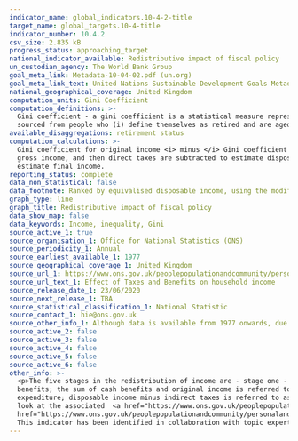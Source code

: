 ```yaml
---
indicator_name: global_indicators.10-4-2-title
target_name: global_targets.10-4-title
indicator_number: 10.4.2
csv_size: 2.835 kB
progress_status: approaching_target
national_indicator_available: Redistributive impact of fiscal policy 
un_custodian_agency: The World Bank Group
goal_meta_link: Metadata-10-04-02.pdf (un.org)
goal_meta_link_text: United Nations Sustainable Development Goals Metadata
national_geographical_coverage: United Kingdom
computation_units: Gini Coefficient
computation_definitions: >-
  Gini coefficient - a gini coefficient is a statistical measure representing income or wealth inequality, where a higher number means higher levels of inequality.  'Retired' refers to anyone living in a retired household. A retired household is one where more than 50% of its income is
  sourced from people who (i) define themselves as retired and are aged over 50, OR (ii) define themselves as “Sick/Injured”, not seeking work and aged at or above the State Pension Age (SPA).
available_disaggregations: retirement status 
computation_calculations: >-
  Gini coefficient for original income <i> minus </i> Gini coefficient for final income. Original income includes all sources of income from employment, private pensions, investments and other non-government sources. The receipt of cash benefits is then added to original income to estimate
  gross income, and then direct taxes are subtracted to estimate disposable income. Indirect taxes (for example, VAT, alcohol duties and so on) are further subtracted to form post-tax income, and finally benefits-in-kind (for example, state education, National Health Service) are added to
  estimate final income.
reporting_status: complete
data_non_statistical: false
data_footnote: Ranked by equivalised disposable income, using the modified-OECD scale.
graph_type: line
graph_title: Redistributive impact of fiscal policy 
data_show_map: false
data_keywords: Income, inequality, Gini 
source_active_1: true
source_organisation_1: Office for National Statistics (ONS)
source_periodicity_1: Annual
source_earliest_available_1: 1977
source_geographical_coverage_1: United Kingdom
source_url_1: https://www.ons.gov.uk/peoplepopulationandcommunity/personalandhouseholdfinances/incomeandwealth/datasets/theeffectsoftaxesandbenefitsonhouseholdincomefinancialyearending2014
source_url_text_1: Effect of Taxes and Benefits on household income
source_release_date_1: 23/06/2020
source_next_release_1: TBA
source_statistical_classification_1: National Statistic
source_contact_1: hie@ons.gov.uk
source_other_info_1: Although data is available from 1977 onwards, due to a change in the methodology adjusting for top earners, we only use data from 2001/2002 onwards to report against this indicator. 
source_active_2: false
source_active_3: false
source_active_4: false
source_active_5: false
source_active_6: false
other_info: >-
  <p>The five stages in the redistribution of income are - stage one - household members begin with income from employment, private pensions, investments and other non-government sources; this is referred to as "original income"</p> <p>stage two - households then receive income from cash
  benefits; the sum of cash benefits and original income is referred to as "gross income"</p> <p>stage three - households then pay direct taxes; direct taxes, when subtracted from gross income, are referred to as "disposable income"</p> <p>stage four - indirect taxes are then paid via
  expenditure; disposable income minus indirect taxes is referred to as "post-tax income"</p> <p>stage five - households finally receive a benefit from services (benefits-in-kind); benefits-in-kind plus post-tax income is referred to as "final income"</p> <p> For more information please
  look at the associated  <a href="https://www.ons.gov.uk/peoplepopulationandcommunity/personalandhouseholdfinances/incomeandwealth/bulletins/theeffectsoftaxesandbenefitsonhouseholdincome/financialyearending2019"> publciation </a> and  <a
  href="https://www.ons.gov.uk/peoplepopulationandcommunity/personalandhouseholdfinances/incomeandwealth/articles/theeffectsoftaxesandbenefitsonhouseholdincome/financialyearending2019"> the Quality and Methodology Information </a></p>  Data follows the UN specification for this indicator.
  This indicator has been identified in collaboration with topic experts.
---
```

